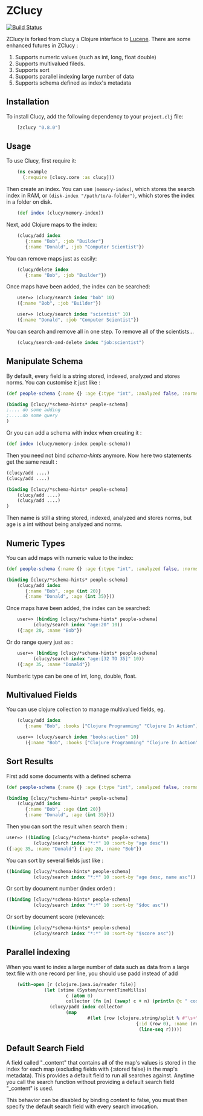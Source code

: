 ZClucy 
=====

[![Build Status](https://secure.travis-ci.org/yxzhang/clucy.png?branch=master)](http://travis-ci.org/yxzhang/clucy)

ZClucy is forked from clucy  a Clojure interface to [Lucene](http://lucene.apache.org/).
There are some enhanced futures in ZClucy :

1. Supports numeric values (such as int, long, float double)  
1. Supports multivalued fileds.
1. Supports sort
1. Supports parallel indexing large number of data
1. Supports schema defined as index's  metadata


Installation
------------

To install Clucy, add the following dependency to your `project.clj`
file:

```clojure
    [zclucy "0.8.0"]
```

Usage
-----

To use Clucy, first require it:

```clojure
    (ns example
      (:require [clucy.core :as clucy]))
```

Then create an index. You can use `(memory-index)`, which stores the search
index in RAM, or `(disk-index "/path/to/a-folder")`, which stores the index in
a folder on disk.

```clojure
    (def index (clucy/memory-index))
```

Next, add Clojure maps to the index:

```clojure
    (clucy/add index
       {:name "Bob", :job "Builder"}
       {:name "Donald", :job "Computer Scientist"})
```

You can remove maps just as easily:

```clojure
    (clucy/delete index
       {:name "Bob", :job "Builder"})
```

Once maps have been added, the index can be searched:

```clojure
    user=> (clucy/search index "bob" 10)
    ({:name "Bob", :job "Builder"})
```

```clojure
    user=> (clucy/search index "scientist" 10)
    ({:name "Donald", :job "Computer Scientist"})
```

You can search and remove all in one step. To remove all of the
scientists...

```clojure
    (clucy/search-and-delete index "job:scientist")
```    

Manipulate Schema
--------------

By default, every field is a string stored, indexed, analyzed and stores norms. You can customise it just like :

```clojure
(def people-schema {:name {} :age {:type "int", :analyzed false, :norms false }})
```

```clojure
(binding [clucy/*schema-hints* people-schema]
;.... do some adding
;.....do some query
)
```

Or you can add a schema with index when creating it :

```clojure
(def index (clucy/memory-index people-schema))
```

Then you need not  bind *schema-hints* anymore. Now here two statements get the same result :

```clojure
(clucy/add ....)
(clucy/add ....)
```

```clojure
(binding [clucy/*schema-hints* people-schema]
	(clucy/add ....)
	(clucy/add ....)
)
```

Then name is still a string stored, indexed, analyzed and stores norms, but age is a int without being analyzed and  norms.


Numeric Types
--------------

You can add maps with numeric value to the index:

```clojure
(def people-schema {:name {} :age {:type "int", :analyzed false, :norms false }})
```

```clojure
(binding [clucy/*schema-hints* people-schema]
    (clucy/add index
       {:name "Bob", :age (int 20)}
       {:name "Donald", :age (int 35)}))
```
       
Once maps have been added, the index can be searched:

```clojure
	user=> (binding [clucy/*schema-hints* people-schema]
	      (clucy/search index "age:20" 10))
	({:age 20, :name "Bob"})
```
	
Or do range query just as :

```clojure
	user=> (binding [clucy/*schema-hints* people-schema]
   	      (clucy/search index "age:[32 TO 35]" 10))
	({:age 35, :name "Donald"})
```

Numberic type can be one of  int, long, double, float.

Multivalued Fields
--------------

You can use clojure collection to manage multivalued fields, eg. 

```clojure
    (clucy/add index
       {:name "Bob", :books ["Clojure Programming" "Clojure In Action"] }
```

```clojure
    user=> (clucy/search index "books:action" 10)
       ({:name "Bob", :books ["Clojure Programming" "Clojure In Action"]})
```

Sort Results
--------------
First add some documents with a defined schema

```clojure
(def people-schema {:name {} :age {:type "int", :analyzed false, :norms false }})

(binding [clucy/*schema-hints* people-schema]
    (clucy/add index
       {:name "Bob", :age (int 20)}
       {:name "Donald", :age (int 35)}))
```

Then you can sort the result when search them :

```clojure
user=> ((binding [clucy/*schema-hints* people-schema]
          (clucy/search index "*:*" 10 :sort-by "age desc"))
({:age 35, :name "Donald"} {:age 20, :name "Bob"})
```

You can sort by several fields just like :

```clojure
((binding [clucy/*schema-hints* people-schema]
          (clucy/search index "*:*" 10 :sort-by "age desc, name asc"))
```

Or sort  by document number (index order) :

```clojure
((binding [clucy/*schema-hints* people-schema]
          (clucy/search index "*:*" 10 :sort-by "$doc asc"))
```
          
Or sort by  document score (relevance):

```clojure
((binding [clucy/*schema-hints* people-schema]
          (clucy/search index "*:*" 10 :sort-by "$score asc"))
```

Parallel indexing
--------------------

When you want to index a large number of data such as data from a large text file with one record per line,  you should use padd instead of add

```clojure
    (with-open [r (clojure.java.io/reader file)]
              (let [stime (System/currentTimeMillis)
                      c (atom 0)
                      collector (fn [n] (swap! c + n) (println @c " cost:"(- (System/currentTimeMillis) stime))) ]
                (clucy/padd index collector 
                      (map 
                              #(let [row (clojure.string/split % #"\s+")] 
                                                {:id (row 0), :name (row 1) })
                                                 (line-seq r)))))
```

Default Search Field
--------------------

A field called "\_content" that contains all of the map's values is
stored in the index for each map (excluding fields with {:stored false}
in the map's metadata). This provides a default field to run all
searches against. Anytime you call the search function without
providing a default search field "\_content" is used.

This behavior can be disabled by binding *content* to false, you must
then specify the default search field with every search invocation.
